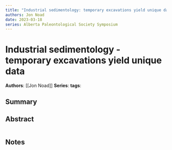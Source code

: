 ```yaml
---
title: "Industrial sedimentology: temporary excavations yield unique data"
authors: Jon Noad
date: 2023-03-18
series: Alberta Paleontological Society Symposium
---
```


# Industrial sedimentology - temporary excavations yield unique data

**Authors**: [[Jon Noad]]
**Series**:
**tags**:

## Summary

## Abstract
```

```

## Notes

